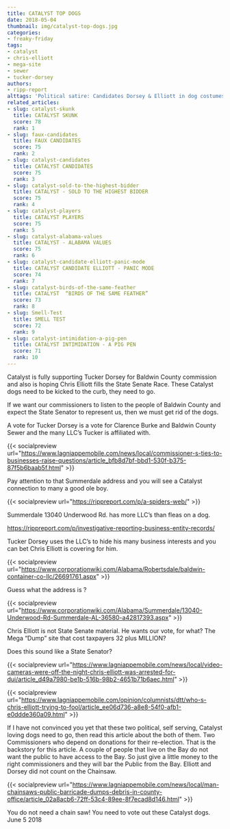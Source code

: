 ```yaml
---
title: CATALYST TOP DOGS
date: 2018-05-04
thumbnail: img/catalyst-top-dogs.jpg
categories:
- freaky-friday
tags:
- catalyst
- chris-elliott
- mega-site
- sewer
- tucker-dorsey
authors:
- ripp-report
alttags: 'Political satire: Candidates Dorsey & Elliott in dog costumes, referencing calls to remove them from Baldwin County elections'
related_articles:
- slug: catalyst-skunk
  title: CATALYST SKUNK
  score: 78
  rank: 1
- slug: faux-candidates
  title: FAUX CANDIDATES
  score: 75
  rank: 2
- slug: catalyst-candidates
  title: CATALYST CANDIDATES
  score: 75
  rank: 3
- slug: catalyst-sold-to-the-highest-bidder
  title: CATALYST - SOLD TO THE HIGHEST BIDDER
  score: 75
  rank: 4
- slug: catalyst-players
  title: CATALYST PLAYERS
  score: 75
  rank: 5
- slug: catalyst-alabama-values
  title: CATALYST - ALABAMA VALUES
  score: 75
  rank: 6
- slug: catalyst-candidate-elliott-panic-mode
  title: CATALYST CANDIDATE ELLIOTT - PANIC MODE
  score: 74
  rank: 7
- slug: catalyst-birds-of-the-same-feather
  title: CATALYST  “BIRDS OF THE SAME FEATHER”
  score: 73
  rank: 8
- slug: Smell-Test
  title: SMELL TEST
  score: 72
  rank: 9
- slug: catalyst-intimidation-a-pig-pen
  title: CATALYST INTIMIDATION - A PIG PEN
  score: 71
  rank: 10
---
```

Catalyst is fully supporting Tucker Dorsey for Baldwin County commission and also is hoping Chris Elliott fills the State Senate Race. These Catalyst dogs need to be kicked to the curb, they need to go.

If we want our commissioners to listen to the people of Baldwin County and expect the State Senator to represent us, then we must get rid of the dogs.

A vote for Tucker Dorsey is a vote for Clarence Burke and Baldwin County Sewer and the many LLC’s Tucker is affiliated with.

{{< socialpreview url="https://www.lagniappemobile.com/news/local/commissioner-s-ties-to-businesses-raise-questions/article_bfb8d7bf-bbd1-530f-b375-87f5b6baab5f.html" >}}

Pay attention to that Summerdale address and you will see a Catalyst connection to many a good ole boy.

{{< socialpreview url="https://rippreport.com/p/a-spiders-web/" >}}


Summerdale 13040 Underwood Rd. has more LLC’s than fleas on a dog.

https://rippreport.com/p/investigative-reporting-business-entity-records/

Tucker Dorsey uses the LLC’s to hide his many business interests and you can bet Chris Elliott is covering for him.

{{< socialpreview url="https://www.corporationwiki.com/Alabama/Robertsdale/baldwin-container-co-llc/26691761.aspx" >}}


Guess what the address is ?

{{< socialpreview url="https://www.corporationwiki.com/Alabama/Summerdale/13040-Underwood-Rd-Summerdale-AL-36580-a42817393.aspx" >}}

Chris Elliott is not State Senate material. He wants our vote, for what? The Mega “Dump” site that cost taxpayers 32 plus MILLION?

Does this sound like a State Senator?

{{< socialpreview url="https://www.lagniappemobile.com/news/local/video-cameras-were-off-the-night-chris-elliott-was-arrested-for-dui/article_d49a7980-be1b-516b-98b2-4651b71b6aec.html" >}}

{{< socialpreview url="https://www.lagniappemobile.com/opinion/columnists/dtt/who-s-chris-elliott-trying-to-fool/article_ee06d736-a8e8-54f0-afb1-e0ddde360a09.html" >}}

If I have not convinced you yet that these two political, self serving, Catalyst loving dogs need to go, then read this article about the both of them. Two Commissioners who depend on donations for their re-election. That is the backstory for this article. A couple of people that live on the Bay do not want the public to have access to the Bay. So just give a little money to the right commissioners and they will bar the Public from the Bay. Elliott and Dorsey did not count on the Chainsaw.

{{< socialpreview url="https://www.lagniappemobile.com/news/local/man-chainsaws-public-barricade-dumps-debris-in-county-office/article_02a8acb6-72ff-53c4-89ee-8f7ecad8d146.html" >}}

You do not need a chain saw! You need to vote out these Catalyst dogs. June 5 2018
